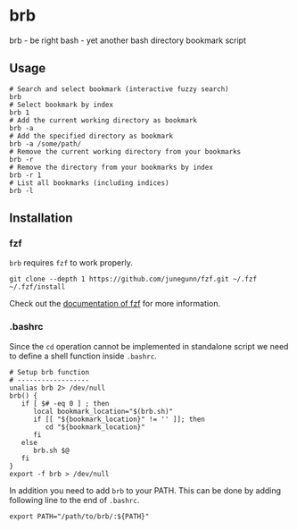 # brb
brb - be right bash - yet another bash directory bookmark script

## Usage

```
# Search and select bookmark (interactive fuzzy search)
brb
# Select bookmark by index
brb 1
# Add the current working directory as bookmark
brb -a
# Add the specified directory as bookmark
brb -a /some/path/
# Remove the current working directory from your bookmarks
brb -r
# Remove the directory from your bookmarks by index
brb -r 1
# List all bookmarks (including indices)
brb -l
```

## Installation

### fzf

```brb``` requires ```fzf``` to work properly. 
```
git clone --depth 1 https://github.com/junegunn/fzf.git ~/.fzf
~/.fzf/install
```
Check out the [documentation of fzf](https://github.com/junegunn/fzf) for more information.

### .bashrc

Since the ```cd``` operation cannot be implemented in standalone script we need to define a shell function inside ```.bashrc```.

```
# Setup brb function
# ------------------
unalias brb 2> /dev/null
brb() {
   if [ $# -eq 0 ] ; then
      local bookmark_location="$(brb.sh)"
      if [[ "${bookmark_location}" != '' ]]; then
         cd "${bookmark_location}"
      fi
   else
      brb.sh $@
   fi
}
export -f brb > /dev/null
```

In addition you need to add ```brb``` to your PATH. This can be done by adding following line to the end of ```.bashrc```.

```
export PATH="/path/to/brb/:${PATH}"
```
